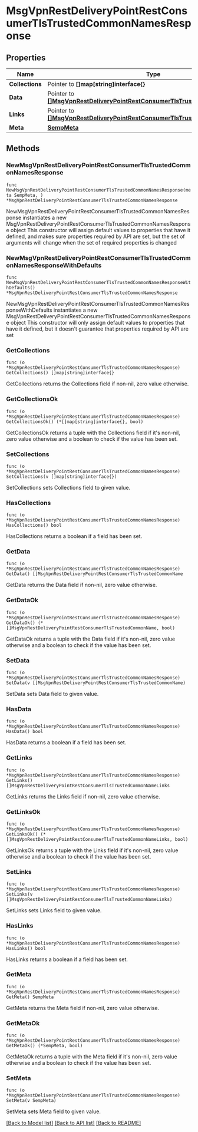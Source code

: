 # MsgVpnRestDeliveryPointRestConsumerTlsTrustedCommonNamesResponse

## Properties

Name | Type | Description | Notes
------------ | ------------- | ------------- | -------------
**Collections** | Pointer to **[]map[string]interface{}** |  | [optional] 
**Data** | Pointer to [**[]MsgVpnRestDeliveryPointRestConsumerTlsTrustedCommonName**](MsgVpnRestDeliveryPointRestConsumerTlsTrustedCommonName.md) |  | [optional] 
**Links** | Pointer to [**[]MsgVpnRestDeliveryPointRestConsumerTlsTrustedCommonNameLinks**](MsgVpnRestDeliveryPointRestConsumerTlsTrustedCommonNameLinks.md) |  | [optional] 
**Meta** | [**SempMeta**](SempMeta.md) |  | 

## Methods

### NewMsgVpnRestDeliveryPointRestConsumerTlsTrustedCommonNamesResponse

`func NewMsgVpnRestDeliveryPointRestConsumerTlsTrustedCommonNamesResponse(meta SempMeta, ) *MsgVpnRestDeliveryPointRestConsumerTlsTrustedCommonNamesResponse`

NewMsgVpnRestDeliveryPointRestConsumerTlsTrustedCommonNamesResponse instantiates a new MsgVpnRestDeliveryPointRestConsumerTlsTrustedCommonNamesResponse object
This constructor will assign default values to properties that have it defined,
and makes sure properties required by API are set, but the set of arguments
will change when the set of required properties is changed

### NewMsgVpnRestDeliveryPointRestConsumerTlsTrustedCommonNamesResponseWithDefaults

`func NewMsgVpnRestDeliveryPointRestConsumerTlsTrustedCommonNamesResponseWithDefaults() *MsgVpnRestDeliveryPointRestConsumerTlsTrustedCommonNamesResponse`

NewMsgVpnRestDeliveryPointRestConsumerTlsTrustedCommonNamesResponseWithDefaults instantiates a new MsgVpnRestDeliveryPointRestConsumerTlsTrustedCommonNamesResponse object
This constructor will only assign default values to properties that have it defined,
but it doesn't guarantee that properties required by API are set

### GetCollections

`func (o *MsgVpnRestDeliveryPointRestConsumerTlsTrustedCommonNamesResponse) GetCollections() []map[string]interface{}`

GetCollections returns the Collections field if non-nil, zero value otherwise.

### GetCollectionsOk

`func (o *MsgVpnRestDeliveryPointRestConsumerTlsTrustedCommonNamesResponse) GetCollectionsOk() (*[]map[string]interface{}, bool)`

GetCollectionsOk returns a tuple with the Collections field if it's non-nil, zero value otherwise
and a boolean to check if the value has been set.

### SetCollections

`func (o *MsgVpnRestDeliveryPointRestConsumerTlsTrustedCommonNamesResponse) SetCollections(v []map[string]interface{})`

SetCollections sets Collections field to given value.

### HasCollections

`func (o *MsgVpnRestDeliveryPointRestConsumerTlsTrustedCommonNamesResponse) HasCollections() bool`

HasCollections returns a boolean if a field has been set.

### GetData

`func (o *MsgVpnRestDeliveryPointRestConsumerTlsTrustedCommonNamesResponse) GetData() []MsgVpnRestDeliveryPointRestConsumerTlsTrustedCommonName`

GetData returns the Data field if non-nil, zero value otherwise.

### GetDataOk

`func (o *MsgVpnRestDeliveryPointRestConsumerTlsTrustedCommonNamesResponse) GetDataOk() (*[]MsgVpnRestDeliveryPointRestConsumerTlsTrustedCommonName, bool)`

GetDataOk returns a tuple with the Data field if it's non-nil, zero value otherwise
and a boolean to check if the value has been set.

### SetData

`func (o *MsgVpnRestDeliveryPointRestConsumerTlsTrustedCommonNamesResponse) SetData(v []MsgVpnRestDeliveryPointRestConsumerTlsTrustedCommonName)`

SetData sets Data field to given value.

### HasData

`func (o *MsgVpnRestDeliveryPointRestConsumerTlsTrustedCommonNamesResponse) HasData() bool`

HasData returns a boolean if a field has been set.

### GetLinks

`func (o *MsgVpnRestDeliveryPointRestConsumerTlsTrustedCommonNamesResponse) GetLinks() []MsgVpnRestDeliveryPointRestConsumerTlsTrustedCommonNameLinks`

GetLinks returns the Links field if non-nil, zero value otherwise.

### GetLinksOk

`func (o *MsgVpnRestDeliveryPointRestConsumerTlsTrustedCommonNamesResponse) GetLinksOk() (*[]MsgVpnRestDeliveryPointRestConsumerTlsTrustedCommonNameLinks, bool)`

GetLinksOk returns a tuple with the Links field if it's non-nil, zero value otherwise
and a boolean to check if the value has been set.

### SetLinks

`func (o *MsgVpnRestDeliveryPointRestConsumerTlsTrustedCommonNamesResponse) SetLinks(v []MsgVpnRestDeliveryPointRestConsumerTlsTrustedCommonNameLinks)`

SetLinks sets Links field to given value.

### HasLinks

`func (o *MsgVpnRestDeliveryPointRestConsumerTlsTrustedCommonNamesResponse) HasLinks() bool`

HasLinks returns a boolean if a field has been set.

### GetMeta

`func (o *MsgVpnRestDeliveryPointRestConsumerTlsTrustedCommonNamesResponse) GetMeta() SempMeta`

GetMeta returns the Meta field if non-nil, zero value otherwise.

### GetMetaOk

`func (o *MsgVpnRestDeliveryPointRestConsumerTlsTrustedCommonNamesResponse) GetMetaOk() (*SempMeta, bool)`

GetMetaOk returns a tuple with the Meta field if it's non-nil, zero value otherwise
and a boolean to check if the value has been set.

### SetMeta

`func (o *MsgVpnRestDeliveryPointRestConsumerTlsTrustedCommonNamesResponse) SetMeta(v SempMeta)`

SetMeta sets Meta field to given value.



[[Back to Model list]](../README.md#documentation-for-models) [[Back to API list]](../README.md#documentation-for-api-endpoints) [[Back to README]](../README.md)


